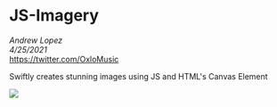 # **JS-Imagery**


*Andrew Lopez*<br/>
*4/25/2021*<br/>
https://twitter.com/OxloMusic


Swiftly creates stunning images using JS and HTML's Canvas Element


![](Demo.gif)
